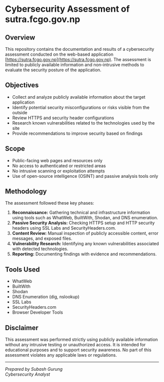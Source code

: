 # Cybersecurity Assessment of sutra.fcgo.gov.np

## Overview

This repository contains the documentation and results of a cybersecurity assessment conducted on the web-based application [https://sutra.fcgo.gov.np](https://sutra.fcgo.gov.np). The assessment is limited to publicly available information and non-intrusive methods to evaluate the security posture of the application.

## Objectives

- Collect and analyze publicly available information about the target application
- Identify potential security misconfigurations or risks visible from the outside
- Review HTTPS and security header configurations
- Research known vulnerabilities related to the technologies used by the site
- Provide recommendations to improve security based on findings

## Scope

- Public-facing web pages and resources only
- No access to authenticated or restricted areas
- No intrusive scanning or exploitation attempts
- Use of open-source intelligence (OSINT) and passive analysis tools only

## Methodology

The assessment followed these key phases:

1. **Reconnaissance:** Gathering technical and infrastructure information using tools such as WhatWeb, BuiltWith, Shodan, and DNS enumeration.
2. **Passive Security Analysis:** Checking HTTPS setup and HTTP security headers using SSL Labs and SecurityHeaders.com.
3. **Content Review:** Manual inspection of publicly accessible content, error messages, and exposed files.
4. **Vulnerability Research:** Identifying any known vulnerabilities associated with detected technologies.
5. **Reporting:** Documenting findings with evidence and recommendations.

## Tools Used

- WhatWeb  
- BuiltWith  
- Shodan  
- DNS Enumeration (dig, nslookup)  
- SSL Labs  
- SecurityHeaders.com  
- Browser Developer Tools  

## Disclaimer

This assessment was performed strictly using publicly available information without any intrusive testing or unauthorized access. It is intended for educational purposes and to support security awareness. No part of this assessment violates any applicable laws or regulations.

---

*Prepared by Subash Gurung*  
*Cybersecurity Analyst*
